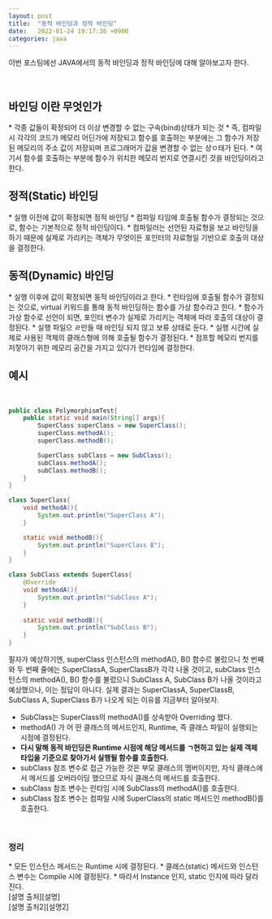 ```yaml
---
layout: post
title:  "동적 바인딩과 정적 바인딩"
date:   2022-01-24 19:17:36 +0900
categories: java
---
```

이번 포스팅에선 JAVA에서의 동적 바인딩과 정적 바인딩에 대해 알아보고자 한다.


<br>
<h2>바인딩 이란 무엇인가</h2>
* 각종 값들이 확정되어 더 이상 변경할 수 없는 구속(bind)상태가 되는 것
* 즉, 컴파일 시 각각의 코드가 메모리 어딘가에 저장되고 함수를 호출하는 부분에는 그 함수가 저장된 메모리의 주소 값이 저장되며 프로그래머가 값을 변경할 수 없는 상ㅇ태가 된다.
* 여기서 함수를 호출하는 부분에 함수가 위치한 메모리 번지로 연결시킨 것을 바인딩이라고 한다.


<br>
<h2>정적(Static) 바인딩</h2>
* 실행 이전에 값이 확정되면 정적 바인딩
* 컴파일 타임에 호출될 함수가 결정되는 것으로, 함수는 기본적으로 정적 바인딩이다.
* 컴파일러는 선언된 자료형을 보고 바인딩을 하기 때문에 실제로 가리키는 객체가 무엇이든 포인터의 자료형일 기반으로 호출의 대상을 결정한다.


<br>
<h2>동적(Dynamic) 바인딩</h2>
* 실행 이후에 값이 확정되면 동적 바인딩이라고 한다.
* 런타임에 호출될 함수가 결정되는 것으로, virtual 키워드를 통해 동적 바인딩하는 함수를 가상 함수라고 한다.
* 함수가 가상 함수로 선언이 되면, 포인터 변수가 실제로 가리키는 객체에 따라 호출의 대상이 결정된다.
* 실행 파일으 ㄹ만들 때 바인딩 되지 않고 보류 상태로 둔다.
* 실행 시간에 실제로 사용된 객체의 클래스형에 의해 호출될 함수가 결정된다.
* 점프할 메모리 번지를 저잫아기 위한 메모리 공간을 가지고 있다가 런타임에 결정한다.


<br>
<h2>예시</h2>
<br>

```java
public class PolymorphismTest{
    public static void main(String[] args){
        SuperClass superClass = new SuperClass();
        superClass.methodA();
        superClass.methodB();

        SuperClass subClass = new SubClass();
        subClass.methodA();
        subClass.methodB();
    }
}

class SuperClass{
    void methodA(){
        System.out.println("SuperClass A");
    }

    static void methodB(){
        System.out.println("SuperClass B");
    }
}

class SubClass extends SuperClass{
    @Override
    void methodA(){
        System.out.println("SubClass A");
    }
    
    static void methodB(){
        System.out.println("SubClass B");
    }
}

```
필자가 예상하기엔, superClass 인스턴스의 methodA(), B() 함수르 불렀으니 첫 번째와 두 번째 줄에는 SuperClassA, SuperClassB가 각각 나올 것이고, subClass 인스턴스의 methodA(), B() 함수를 불렀으니 SubClass A, SubClass B가 나올 것이라고 예상했으나, 이는 정답이 아니다. 실제 결과는 SuperClassA, SuperClassB, SubClass A, SuperClass B가 나오게 되는 이유를 지금부터 알아보자.


* SubClass는 SuperClass의 methodA()를 상속받아 Overriding 했다.
* methodA() 가 어 떤 클래스의 메서드인지, Runtime, 즉 클래스 파일이 실행되는 시점에 결정된다.
* __다시 말해 동적 바인딩은 Runtime 시점에 해당 메서드를 ㄱ현하고 있는 실제 객체 타입을 기준으로 찾아가서 실행될 함수를 호출한다.__
* subClass 참조 변수로 접근 가능한 것은 부모 클래스의 멤버이지만, 자식 클래스에서 메서드를 오버라이딩 했으므로 자식 클래스의 메서드를 호출한다.
* subClass 참조 변수는 런타임 시에 SubClass의 methodA()를 호출한다.
* subClass 참조 변수는 컴파일 시에 SuperClass의 static 메서드인 methodB()를 호출한다.


<br>
<h3>정리</h3>
* 모든 인스턴스 메서드는 Runtime 시에 결정된다.
* 클래스(static) 메서드와 인스턴스 변수는 Compile 시에 결정된다.
* 따라서 Instance 인지, static 인지에 따라 달라진다.


<br>
[설명 출처][설명]<br>
[설명 출처2][설명2]<br>

[설명]: https://woovictory.github.io/2020/07/05/Java-binding/
[설명2]: https://todayscoding.tistory.com/16
